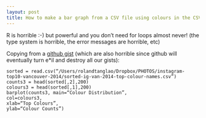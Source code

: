 ```yaml
---
layout: post
title: How to make a bar graph from a CSV file using colours in the CSV file itself
---
```


R is horrible :-) but powerful and you don’t need for loops almost never! (the type system is horrible, the error messages are horrible, etc)

Copying from a [github gist](https://gist.github.com/rtanglao/e0a183170ac2710cb5ef) (which are also horrible since github will eventually turn e*il and destroy all our gists):

    sorted = read.csv(“/Users/rolandtanglao/Dropbox/PHOTOS/instagram-top10-vancouver-2014/sorted-ig-van-2014-top-colour-names.csv”)
    counts3 = head(sorted[,2],200)
    colours3 = head(sorted[,1],200)
    barplot(counts3, main=“Colour Distribution”,
    col=colours3,
    xlab=“Top Colours”,
    ylab=“Colour Counts”)



